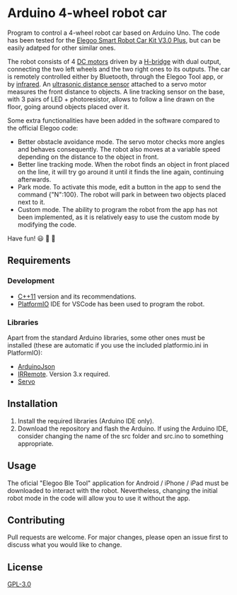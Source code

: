 # Arduino 4-wheel robot car
Program to control a 4-wheel robot car based on Arduino Uno. The code has been tested for the [Elegoo Smart Robot Car Kit V3.0 Plus](https://www.elegoo.com/download/), but can be easily adatped for other similar ones.

The robot consists of 4 [DC motors](https://en.wikipedia.org/wiki/DC_motor) driven by a [H-bridge](https://en.wikipedia.org/wiki/H-bridge) with dual output, connecting the two left wheels and the two right ones to its outputs. The car is remotely controlled either by Bluetooth, through the Elegoo Tool app, or by [infrared](https://en.wikipedia.org/wiki/Infrared). An [ultrasonic distance sensor](https://en.wikipedia.org/wiki/Ultrasonic_transducer) attached to a servo motor measures the front distance to objects. A line tracking sensor on the base, with 3 pairs of LED + photoresistor, allows to follow a line drawn on the floor, going around objects placed over it.

Some extra functionalities have been added in the software compared to the official Elegoo code:
- Better obstacle avoidance mode. The servo motor checks more angles and behaves consequently. The robot also moves at a variable speed depending on the distance to the object in front.
- Better line tracking mode. When the robot finds an object in front placed on the line, it will try go around it until it finds the line again, continuing afterwards.
- Park mode. To activate this mode, edit a button in the app to send the command {"N":100}. The robot will park in between two objects placed next to it.
- Custom mode. The ability to program the robot from the app has not been implemented, as it is relatively easy to use the custom mode by modifying the code.

Have fun! :smiley: :robot: :car:

## Requirements

### Development
- [C++11](https://en.wikipedia.org/wiki/C%2B%2B11) version and its recommendations.
- [PlatformIO](https://platformio.org/) IDE for VSCode has been used to program the robot.

### Libraries
Apart from the standard Arduino libraries, some other ones must be installed (these are automatic if you use the included platformio.ini in PlatformIO):
- [ArduinoJson](https://arduinojson.org)
- [IRRemote](https://github.com/z3t0/Arduino-IRremote). Version 3.x required.
- [Servo](https://www.arduino.cc/reference/en/libraries/servo/)

## Installation
1. Install the required libraries (Arduino IDE only).
2. Download the repository and flash the Arduino. If using the Arduino IDE, consider changing the name of the src folder and src.ino to something appropriate.

## Usage
The oficial "Elegoo Ble Tool" application for Android / iPhone / iPad must be downloaded to interact with the robot. Nevertheless, changing the initial robot mode in the code will allow you to use it without the app.

## Contributing
Pull requests are welcome. For major changes, please open an issue first to discuss what you would like to change.

## License
[GPL-3.0](https://choosealicense.com/licenses/gpl-3.0/)